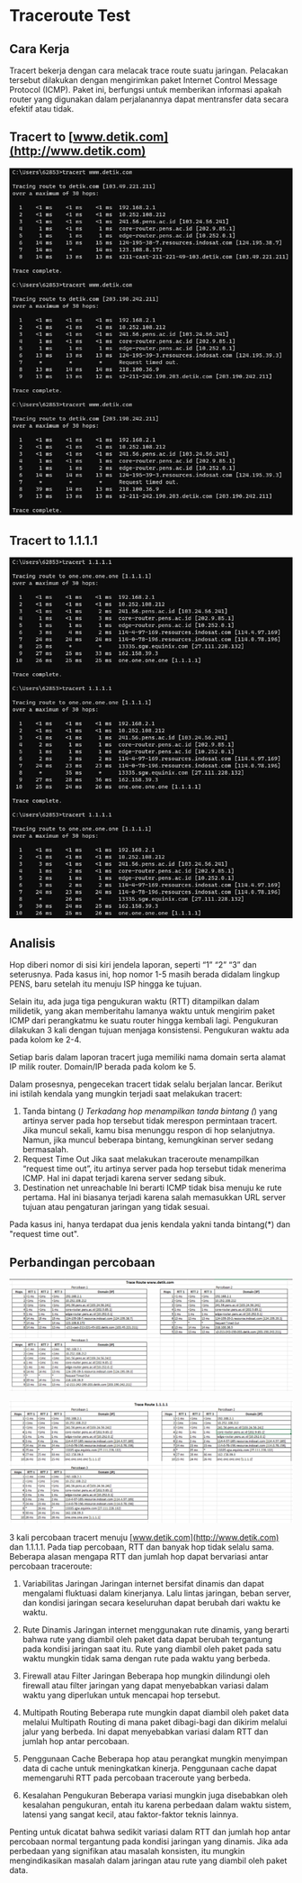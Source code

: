 # Traceroute Test

## Cara Kerja

Tracert bekerja dengan cara melacak trace route suatu jaringan. Pelacakan tersebut dilakukan dengan mengirimkan paket Internet Control Message Protocol (ICMP). Paket ini, berfungsi untuk memberikan informasi apakah router yang digunakan dalam perjalanannya dapat mentransfer data secara efektif atau tidak.

## Tracert to [www.detik.com](http://www.detik.com)

![Alt text](./assets/tracert_detik.png)

## Tracert to 1.1.1.1

![Alt text](./assets/tracert_1111.png)

## Analisis

Hop diberi nomor di sisi kiri jendela laporan, seperti “1” “2” “3” dan seterusnya. Pada kasus ini, hop nomor 1-5 masih berada didalam lingkup PENS, baru setelah itu menuju ISP hingga ke tujuan.

Selain itu, ada juga tiga pengukuran waktu (RTT) ditampilkan dalam milidetik, yang akan memberitahu lamanya waktu untuk mengirim paket ICMP dari perangkatmu ke suatu router hingga kembali lagi. Pengukuran dilakukan 3 kali dengan tujuan menjaga konsistensi. Pengukuran waktu ada pada kolom ke 2-4.

Setiap baris dalam laporan tracert juga memiliki nama domain serta alamat IP milik router. Domain/IP berada pada kolom ke 5.

Dalam prosesnya, pengecekan tracert tidak selalu berjalan lancar. Berikut ini istilah kendala yang mungkin terjadi saat melakukan tracert:

1. Tanda bintang (*)
Terkadang hop menampilkan tanda bintang (*) yang artinya server pada hop tersebut tidak merespon permintaan tracert. Jika muncul sekali, kamu bisa menunggu respon di hop selanjutnya. Namun, jika muncul beberapa bintang, kemungkinan server sedang bermasalah.
2. Request Time Out
Jika saat melakukan traceroute menampilkan “request time out”, itu artinya server pada hop tersebut tidak menerima ICMP. Hal ini dapat terjadi karena server sedang sibuk.
3. Destination net unreachable
Ini berarti ICMP tidak bisa menuju ke rute pertama. Hal ini biasanya terjadi karena salah memasukkan URL server tujuan atau pengaturan jaringan yang tidak sesuai.

Pada kasus ini, hanya terdapat dua jenis kendala yakni tanda bintang(*) dan "request time out".

## Perbandingan percobaan

![Alt text](./assets/detik_excel.png)

![Alt text](./assets/1111_excel.png)

3 kali percobaan tracert menuju [www.detik.com](http://www.detik.com) dan 1.1.1.1. Pada tiap percobaan, RTT dan banyak hop tidak selalu sama.
Beberapa alasan mengapa RTT dan jumlah hop dapat bervariasi antar percobaan traceroute:

1. Variabilitas Jaringan
Jaringan internet bersifat dinamis dan dapat mengalami fluktuasi dalam kinerjanya. Lalu lintas jaringan, beban server, dan kondisi jaringan secara keseluruhan dapat berubah dari waktu ke waktu.

2. Rute Dinamis
Jaringan internet menggunakan rute dinamis, yang berarti bahwa rute yang diambil oleh paket data dapat berubah tergantung pada kondisi jaringan saat itu. Rute yang diambil oleh paket pada satu waktu mungkin tidak sama dengan rute pada waktu yang berbeda.

3. Firewall atau Filter Jaringan
Beberapa hop mungkin dilindungi oleh firewall atau filter jaringan yang dapat menyebabkan variasi dalam waktu yang diperlukan untuk mencapai hop tersebut.

4. Multipath Routing
Beberapa rute mungkin dapat diambil oleh paket data melalui Multipath Routing di mana paket dibagi-bagi dan dikirim melalui jalur yang berbeda. Ini dapat menyebabkan variasi dalam RTT dan jumlah hop antar percobaan.

5. Penggunaan Cache
Beberapa hop atau perangkat mungkin menyimpan data di cache untuk meningkatkan kinerja. Penggunaan cache dapat memengaruhi RTT pada percobaan traceroute yang berbeda.

6. Kesalahan Pengukuran
Beberapa variasi mungkin juga disebabkan oleh kesalahan pengukuran, entah itu karena perbedaan dalam waktu sistem, latensi yang sangat kecil, atau faktor-faktor teknis lainnya.

Penting untuk dicatat bahwa sedikit variasi dalam RTT dan jumlah hop antar percobaan normal tergantung pada kondisi jaringan yang dinamis. Jika ada perbedaan yang signifikan atau masalah konsisten, itu mungkin mengindikasikan masalah dalam jaringan atau rute yang diambil oleh paket data.